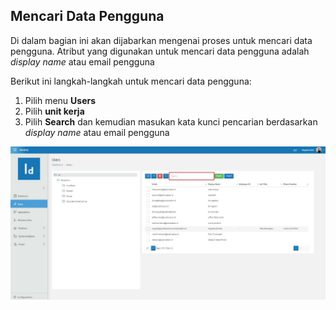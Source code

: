 ## **Mencari Data Pengguna**

Di dalam bagian ini akan dijabarkan mengenai proses untuk mencari data pengguna. Atribut yang digunakan untuk mencari data pengguna
adalah *display name* atau email pengguna

Berikut ini langkah-langkah untuk mencari data pengguna:

1. Pilih menu **Users**
2. Pilih **unit kerja**
3. Pilih **Search** dan kemudian masukan kata kunci pencarian berdasarkan *display name* atau email pengguna

![Gambar](_screenshot/Gambar_6.jpg/?sanitize=true)